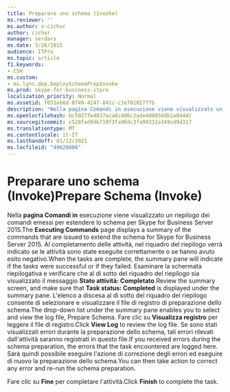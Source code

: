 ```yaml
---
title: Preparare uno schema (Invoke)
ms.reviewer: ''
ms.author: v-cichur
author: cichur
manager: serdars
ms.date: 3/26/2015
audience: ITPro
ms.topic: article
f1.keywords:
- CSH
ms.custom:
- ms.lync.dep.DeploySchemaPrepInvoke
ms.prod: skype-for-business-itpro
localization_priority: Normal
ms.assetid: f031eb6d-0749-4247-842c-c1e701027ffb
description: "Nella pagina Comandi in esecuzione viene visualizzato un riepilogo dei comandi emessi per estendere lo schema per Skype for Business Server 2015. Al completamento delle attività, nel riquadro del riepilogo verrà indicato se le attività sono state eseguite correttamente o se hanno avuto esito negativo. Esaminare la schermata riepilogativa e verificare che al di sotto del riquadro del riepilogo sia visualizzato il messaggio Stato attività: Completato. L'elenco a discesa al di sotto del riquadro del riepilogo consente di selezionare e visualizzare il file di registro di preparazione dello schema. Fare clic su Visualizza registro per leggere il file di registro. Se sono stati visualizzati errori durante la preparazione dello schema, tali errori rilevati dall'attività saranno registrati in questo file. Sarà quindi possibile eseguire l'azione di correzione degli errori ed eseguire di nuovo la preparazione dello schema."
ms.openlocfilehash: bc5927fe4037aca8c4d6c2ade4d003ddb1a8444c
ms.sourcegitcommit: c528fad9db719f3fa96dc3fa99332a349cd9d317
ms.translationtype: MT
ms.contentlocale: it-IT
ms.lasthandoff: 01/12/2021
ms.locfileid: "49829806"
---
```

# <a name="prepare-schema-invoke"></a><span data-ttu-id="4f8ec-109">Preparare uno schema (Invoke)</span><span class="sxs-lookup"><span data-stu-id="4f8ec-109">Prepare Schema (Invoke)</span></span>
 
<span data-ttu-id="4f8ec-110">Nella **pagina Comandi in** esecuzione viene visualizzato un riepilogo dei comandi emessi per estendere lo schema per Skype for Business Server 2015.</span><span class="sxs-lookup"><span data-stu-id="4f8ec-110">The **Executing Commands** page displays a summary of the commands that are issued to extend the schema for Skype for Business Server 2015.</span></span> <span data-ttu-id="4f8ec-111">Al completamento delle attività, nel riquadro del riepilogo verrà indicato se le attività sono state eseguite correttamente o se hanno avuto esito negativo.</span><span class="sxs-lookup"><span data-stu-id="4f8ec-111">When the tasks are complete, the summary pane will indicate if the tasks were successful or if they failed.</span></span> <span data-ttu-id="4f8ec-112">Esaminare la schermata riepilogativa e verificare che al di sotto del riquadro del riepilogo sia visualizzato il messaggio **Stato attività: Completato**.</span><span class="sxs-lookup"><span data-stu-id="4f8ec-112">Review the summary screen, and make sure that **Task status: Completed** is displayed under the summary pane.</span></span> <span data-ttu-id="4f8ec-113">L'elenco a discesa al di sotto del riquadro del riepilogo consente di selezionare e visualizzare il file di registro di preparazione dello schema.</span><span class="sxs-lookup"><span data-stu-id="4f8ec-113">The drop-down list under the summary pane enables you to select and view the log file, Prepare Schema.</span></span> <span data-ttu-id="4f8ec-114">Fare clic su **Visualizza registro** per leggere il file di registro.</span><span class="sxs-lookup"><span data-stu-id="4f8ec-114">Click **View Log** to review the log file.</span></span> <span data-ttu-id="4f8ec-115">Se sono stati visualizzati errori durante la preparazione dello schema, tali errori rilevati dall'attività saranno registrati in questo file.</span><span class="sxs-lookup"><span data-stu-id="4f8ec-115">If you received errors during the schema preparation, the errors that the task encountered are logged here.</span></span> <span data-ttu-id="4f8ec-116">Sarà quindi possibile eseguire l'azione di correzione degli errori ed eseguire di nuovo la preparazione dello schema.</span><span class="sxs-lookup"><span data-stu-id="4f8ec-116">You can then take action to correct any error and re-run the schema preparation.</span></span>
  
<span data-ttu-id="4f8ec-117">Fare clic su **Fine** per completare l'attività.</span><span class="sxs-lookup"><span data-stu-id="4f8ec-117">Click **Finish** to complete the task.</span></span>
  

